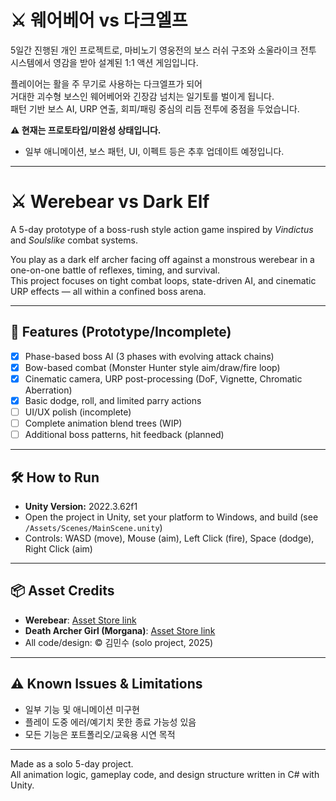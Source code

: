 # ⚔️ 웨어베어 vs 다크엘프

5일간 진행된 개인 프로젝트로, 마비노기 영웅전의 보스 러쉬 구조와 소울라이크 전투 시스템에서 영감을 받아 설계된 1:1 액션 게임입니다.

플레이어는 활을 주 무기로 사용하는 다크엘프가 되어  
거대한 괴수형 보스인 웨어베어와 긴장감 넘치는 일기토를 벌이게 됩니다.  
패턴 기반 보스 AI, URP 연출, 회피/패링 중심의 리듬 전투에 중점을 두었습니다.

**⚠️ 현재는 프로토타입/미완성 상태입니다.**
- 일부 애니메이션, 보스 패턴, UI, 이펙트 등은 추후 업데이트 예정입니다.

---

# ⚔️ Werebear vs Dark Elf

A 5-day prototype of a boss-rush style action game inspired by *Vindictus* and *Soulslike* combat systems.

You play as a dark elf archer facing off against a monstrous werebear in a one-on-one battle of reflexes, timing, and survival.  
This project focuses on tight combat loops, state-driven AI, and cinematic URP effects — all within a confined boss arena.

---

## 🎯 Features (Prototype/Incomplete)
- [x] Phase-based boss AI (3 phases with evolving attack chains)
- [x] Bow-based combat (Monster Hunter style aim/draw/fire loop)
- [x] Cinematic camera, URP post-processing (DoF, Vignette, Chromatic Aberration)
- [x] Basic dodge, roll, and limited parry actions
- [ ] UI/UX polish (incomplete)
- [ ] Complete animation blend trees (WIP)
- [ ] Additional boss patterns, hit feedback (planned)

---

## 🛠 How to Run

- **Unity Version:** 2022.3.62f1
- Open the project in Unity, set your platform to Windows, and build (see `/Assets/Scenes/MainScene.unity`)
- Controls: WASD (move), Mouse (aim), Left Click (fire), Space (dodge), Right Click (aim)

---

## 📦 Asset Credits

- **Werebear**: [Asset Store link](https://assetstore.unity.com/packages/3d/characters/animals/mammals/werebear-150288)
- **Death Archer Girl (Morgana)**: [Asset Store link](https://assetstore.unity.com/packages/3d/characters/humanoids/fantasy/death-archer-girl-morgana-294209)
- All code/design: © 김민수 (solo project, 2025)

---

## ⚠️ Known Issues & Limitations

- 일부 기능 및 애니메이션 미구현
- 플레이 도중 에러/예기치 못한 종료 가능성 있음
- 모든 기능은 포트폴리오/교육용 시연 목적

---

Made as a solo 5-day project.  
All animation logic, gameplay code, and design structure written in C# with Unity.
